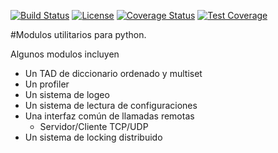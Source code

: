 [![Build Status](https://travis-ci.org/gonzatorte/sw-utils.svg)](https://travis-ci.org/gonzatorte/sw-utils)
[![License](https://img.shields.io/badge/license-MIT-blue.svg)](https://github.com/gonzatorte/sw-utils/blob/master/LICENSE.txt)
[![Coverage Status](https://coveralls.io/repos/github/gonzatorte/sw-utils/badge.svg?branch=master)](https://coveralls.io/github/gonzatorte/sw-utils?branch=master)
[![Test Coverage](https://codeclimate.com/github/gonzatorte/sw-utils/badges/coverage.svg)](https://codeclimate.com/github/gonzatorte/sw-utils)

#Modulos utilitarios para python.

Algunos modulos incluyen

* Un TAD de diccionario ordenado y multiset
* Un profiler
* Un sistema de logeo
* Un sistema de lectura de configuraciones
* Una interfaz común de llamadas remotas
	* Servidor/Cliente TCP/UDP
* Un sistema de locking distribuido

